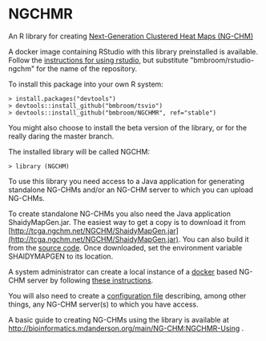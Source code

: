 # NGCHMR
An R library for creating [Next-Generation Clustered Heat Maps (NG-CHM)](http://bioinformatics.mdanderson.org/main/NG-CHM:Overview
)

A docker image containing RStudio with this library preinstalled is available.  Follow the [instructions for using rstudio](https://github.com/rocker-org/rocker/wiki/Using-the-RStudio-image), but substitute "bmbroom/rstudio-ngchm" for the name of the repository.

To install this package into your own R system:
```
> install.packages("devtools")
> devtools::install_github("bmbroom/tsvio")
> devtools::install_github("bmbroom/NGCHMR", ref="stable")
```

You might also choose to install the beta version of the library, or for the really daring the master branch.

The installed library will be called NGCHM:
```
> library (NGCHM)
```

To use this library you need access to a Java application for generating standalone NG-CHMs and/or an NG-CHM server to which you can upload NG-CHMs.

To create standalone NG-CHMs you also need the Java application ShaidyMapGen.jar.  The easiest way to get a copy is to download it from
[http://tcga.ngchm.net/NGCHM/ShaidyMapGen.jar](http://tcga.ngchm.net/NGCHM/ShaidyMapGen.jar).  You can also build it from the
[source code](https://github.com/MD-Anderson-Bioinformatics/NG-CHM).  Once downloaded, set the environment variable SHAIDYMAPGEN to its location.

A system administrator can create a local instance of a [docker](https://www.docker.com) based NG-CHM server by following [these instructions](http://bioinformatics.mdanderson.org/main/NG-CHM:Docker).

You will also need to create a [configuration file](http://bioinformatics.mdanderson.org/main/NG-CHM:NGCHMR-Config) describing, among other things, any NG-CHM server(s) to which you have access.

A basic guide to creating NG-CHMs using the library is available at http://bioinformatics.mdanderson.org/main/NG-CHM:NGCHMR-Using .
